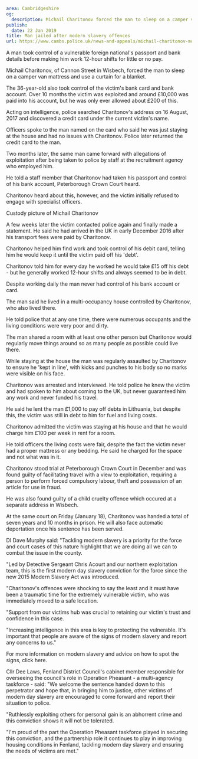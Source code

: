 ```yaml
area: Cambridgeshire
og:
  description: Michail Charitonov forced the man to sleep on a camper van mattress and use a curtain for a blanket
publish:
  date: 22 Jan 2019
title: Man jailed after modern slavery offences
url: https://www.cambs.police.uk/news-and-appeals/michail-charitonov-modern-slavery-offences-wisbech-sentencing-jailed
```

A man took control of a vulnerable foreign national's passport and bank details before making him work 12-hour shifts for little or no pay.

Michail Charitonov, of Cannon Street in Wisbech, forced the man to sleep on a camper van mattress and use a curtain for a blanket.

The 36-year-old also took control of the victim's bank card and bank account. Over 10 months the victim was exploited and around £10,000 was paid into his account, but he was only ever allowed about £200 of this.

Acting on intelligence, police searched Charitonov's address on 16 August, 2017 and discovered a credit card under the current victim's name.

Officers spoke to the man named on the card who said he was just staying at the house and had no issues with Charitonov. Police later returned the credit card to the man.

Two months later, the same man came forward with allegations of exploitation after being taken to police by staff at the recruitment agency who employed him.

He told a staff member that Charitonov had taken his passport and control of his bank account, Peterborough Crown Court heard.

Charitonov heard about this, however, and the victim initially refused to engage with specialist officers.

Custody picture of Michail Charitonov

A few weeks later the victim contacted police again and finally made a statement. He said he had arrived in the UK in early December 2016 after his transport fees were paid by Charitonov.

Charitonov helped him find work and took control of his debit card, telling him he would keep it until the victim paid off his 'debt'.

Charitonov told him for every day he worked he would take £15 off his debt - but he generally worked 12-hour shifts and always seemed to be in debt.

Despite working daily the man never had control of his bank account or card.

The man said he lived in a multi-occupancy house controlled by Charitonov, who also lived there.

He told police that at any one time, there were numerous occupants and the living conditions were very poor and dirty.

The man shared a room with at least one other person but Charitonov would regularly move things around so as many people as possible could live there.

While staying at the house the man was regularly assaulted by Charitonov to ensure he 'kept in line', with kicks and punches to his body so no marks were visible on his face.

Charitonov was arrested and interviewed. He told police he knew the victim and had spoken to him about coming to the UK, but never guaranteed him any work and never funded his travel.

He said he lent the man £1,000 to pay off debts in Lithuania, but despite this, the victim was still in debt to him for fuel and living costs.

Charitonov admitted the victim was staying at his house and that he would charge him £100 per week in rent for a room.

He told officers the living costs were fair, despite the fact the victim never had a proper mattress or any bedding. He said he charged for the space and not what was in it.

Charitonov stood trial at Peterborough Crown Court in December and was found guilty of facilitating travel with a view to exploitation, requiring a person to perform forced compulsory labour, theft and possession of an article for use in fraud.

He was also found guilty of a child cruelty offence which occured at a separate address in Wisbech.

At the same court on Friday (January 18), Charitonov was handed a total of seven years and 10 months in prison. He will also face automatic deportation once his sentence has been served.

DI Dave Murphy said: "Tackling modern slavery is a priority for the force and court cases of this nature highlight that we are doing all we can to combat the issue in the county.

"Led by Detective Sergeant Chris Acourt and our northern exploitation team, this is the first modern day slavery conviction for the force since the new 2015 Modern Slavery Act was introduced.

"Charitonov's offences were shocking to say the least and it must have been a traumatic time for the extremely vulnerable victim, who was immediately moved to a safe location.

"Support from our victims hub was crucial to retaining our victim's trust and confidence in this case.

"Increasing intelligence in this area is key to protecting the vulnerable. It's important that people are aware of the signs of modern slavery and report any concerns to us."

For more information on modern slavery and advice on how to spot the signs, click here.

Cllr Dee Laws, Fenland District Council's cabinet member responsible for overseeing the council's role in Operation Pheasant - a multi-agency taskforce - said: "We welcome the sentence handed down to this perpetrator and hope that, in bringing him to justice, other victims of modern day slavery are encouraged to come forward and report their situation to police.

"Ruthlessly exploiting others for personal gain is an abhorrent crime and this conviction shows it will not be tolerated.

"I'm proud of the part the Operation Pheasant taskforce played in securing this conviction, and the partnership role it continues to play in improving housing conditions in Fenland, tackling modern day slavery and ensuring the needs of victims are met."
